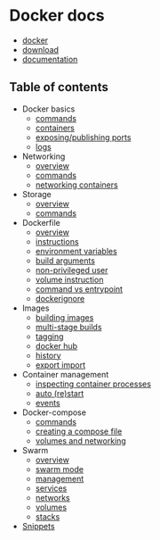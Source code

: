 # Docker docs

* [docker](https://www.docker.com/)
* [download](https://docs.docker.com/install/linux/docker-ce/ubuntu/)
* [documentation](https://docs.docker.com/)

## Table of contents
* Docker basics
    * [commands](01_basics/01_commands.md)
    * [containers](01_basics/02_containers.md)
    * [exposing/publishing ports](01_basics/03_exposing_and_publishing_container_ports.md)
    * [logs](01_basics/04_logging.md)
* Networking
    * [overview](02_networking/01_overview.md)
    * [commands](02_networking/02_commands.md)
    * [networking containers](02_networking/03_networking_containers.md)
* Storage
    * [overview](03_storage/01_overview.md)
    * [commands](03_storage/02_commands.md)
* Dockerfile
    * [overview](04_dockerfile/01_overview.md)
    * [instructions](04_dockerfile/02_instructions.md)
    * [environment variables](04_dockerfile/03_environment_variables.md)
    * [build arguments](04_dockerfile/04_build_arguments.md)
    * [non-privileged user](04_dockerfile/05_non-privileged_user.md)
    * [volume instruction](04_dockerfile/06_volume_instruction.md)
    * [command vs entrypoint](04_dockerfile/07_command_vs_entrypoint.md)
    * [dockerignore](04_dockerfile/08_dockerignore.md)
* Images
    * [building images](05_images/01_building_images.md)
    * [multi-stage builds](05_images/02_multi-stage_builds.md)
    * [tagging](05_images/03_tagging.md)
    * [docker hub](05_images/04_docker_hub.md)
    * [history](05_images/04_history.md)
    * [export import](05_images/06_export_import.md)
* Container management
    * [inspecting container processes](06_container_management/01_inspecting_container_processes.md)
    * [auto (re)start](06_container_management/02_auto_(re)start.md)
    * [events](06_container_management/03_events.md)
* Docker-compose
    * [commands](07_docker_compose/01_commands.md)
    * [creating a compose file](07_docker_compose/02_creating_a_compose_file.md)
    * [volumes and networking](07_docker_compose/03_volumes_and_networking.md)
* Swarm
    * [overview](08_swarm/01_overview.md)
    * [swarm mode](08_swarm/02_swarm_mode.md)
    * [management](08_swarm/03_management.md)
    * [services](08_swarm/04_services.md)
    * [networks](08_swarm/05_networks.md)
    * [volumes](06_container_management)
    * [stacks](08_swarm/07_stacks.md)
* [Snippets](snippets/README.md)